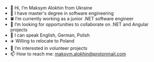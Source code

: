 - 👋 Hi, I’m Maksym Alokhin from Ukraine
- 📃 I have master's degree in software engineering
- 🍀 I’m currently working as a junior .NET software engineer
- 👀 I’m looking for opportunities to collaborate on .NET and Angular projects
- 💬 I can speak English, German, Polish
- ✈️ Willing to relocate to Poland
- 💞️ I’m interested in volunteer projects 
- 📫 How to reach me: maksym.alokhin@protonmail.com

<!---
MaksymAlokhin/MaksymAlokhin is a ✨ special ✨ repository because its `README.md` (this file) appears on your GitHub profile.
You can click the Preview link to take a look at your changes.
--->
